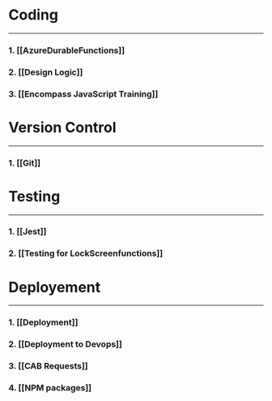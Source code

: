 # Coding
---
### 1. [[AzureDurableFunctions]]

### 2. [[Design Logic]]

### 3. [[Encompass JavaScript Training]]

# Version Control
--- 
### 1. [[Git]]


# Testing
---
### 1. [[Jest]]

### 2. [[Testing for LockScreenfunctions]]


# Deployement 
--- 
### 1. [[Deployment]] 
### 2. [[Deployment to Devops]]

### 3. [[CAB Requests]]

### 4. [[NPM packages]]

